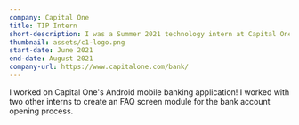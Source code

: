```yaml
---
company: Capital One
title: TIP Intern
short-description: I was a Summer 2021 technology intern at Capital One
thumbnail: assets/c1-logo.png
start-date: June 2021
end-date: August 2021
company-url: https://www.capitalone.com/bank/
---
```


I worked on Capital One's Android mobile banking application! I worked with two other interns to create an FAQ screen module for the bank account opening process.
